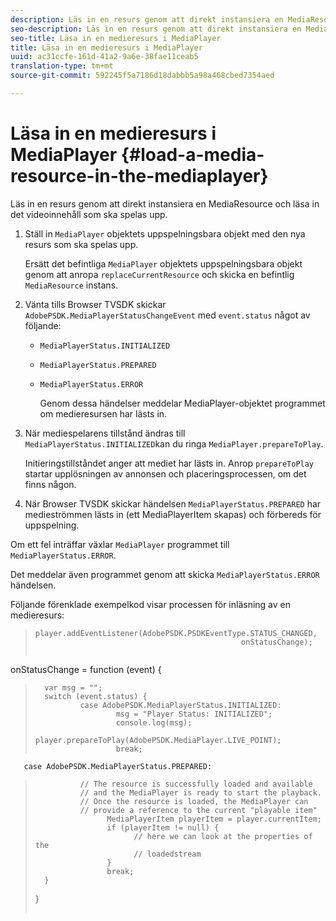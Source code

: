 ```yaml
---
description: Läs in en resurs genom att direkt instansiera en MediaResource och läsa in det videoinnehåll som ska spelas upp.
seo-description: Läs in en resurs genom att direkt instansiera en MediaResource och läsa in det videoinnehåll som ska spelas upp.
seo-title: Läsa in en medieresurs i MediaPlayer
title: Läsa in en medieresurs i MediaPlayer
uuid: ac31ccfe-161d-41a2-9a6e-38fae11ceab5
translation-type: tm+mt
source-git-commit: 592245f5a7186d18dabbb5a98a468cbed7354aed

---
```



# Läsa in en medieresurs i MediaPlayer {#load-a-media-resource-in-the-mediaplayer}

Läs in en resurs genom att direkt instansiera en MediaResource och läsa in det videoinnehåll som ska spelas upp.

1. Ställ in `MediaPlayer` objektets uppspelningsbara objekt med den nya resurs som ska spelas upp.

   Ersätt det befintliga `MediaPlayer` objektets uppspelningsbara objekt genom att anropa `replaceCurrentResource` och skicka en befintlig `MediaResource` instans.

1. Vänta tills Browser TVSDK skickar `AdobePSDK.MediaPlayerStatusChangeEvent` med `event.status` något av följande:

   * `MediaPlayerStatus.INITIALIZED`
   * `MediaPlayerStatus.PREPARED`
   * `MediaPlayerStatus.ERROR`

      Genom dessa händelser meddelar MediaPlayer-objektet programmet om medieresursen har lästs in.

1. När mediespelarens tillstånd ändras till `MediaPlayerStatus.INITIALIZED`kan du ringa `MediaPlayer.prepareToPlay`.

   Initieringstillståndet anger att mediet har lästs in. Anrop `prepareToPlay` startar upplösningen av annonsen och placeringsprocessen, om det finns någon.
1. När Browser TVSDK skickar händelsen `MediaPlayerStatus.PREPARED` har medieströmmen lästs in (ett MediaPlayerItem skapas) och förbereds för uppspelning.

Om ett fel inträffar växlar `MediaPlayer` programmet till `MediaPlayerStatus.ERROR`.

Det meddelar även programmet genom att skicka `MediaPlayerStatus.ERROR` händelsen.

><!--<a id="example_3774607C6F08473282CF0CB7F3D82373"></a>-->


Följande förenklade exempelkod visar processen för inläsning av en medieresurs:

>```js>
>player.addEventListener(AdobePSDK.PSDKEventType.STATUS_CHANGED,  
>                                               onStatusChange); 
> 
>
onStatusChange = function (event) { 
>       var msg = ""; 
>       switch (event.status) { 
>               case AdobePSDK.MediaPlayerStatus.INITIALIZED: 
>                       msg = "Player Status: INITIALIZED"; 
>                       console.log(msg); 
>                       player.prepareToPlay(AdobePSDK.MediaPlayer.LIVE_POINT); 
>                       break; 
> 
>        
       case AdobePSDK.MediaPlayerStatus.PREPARED: 
>               // The resource is successfully loaded and available 
>               // and the MediaPlayer is ready to start the playback. 
>               // Once the resource is loaded, the MediaPlayer can 
>               // provide a reference to the current "playable item" 
>                     MediaPlayerItem playerItem = player.currentItem; 
>                     if (playerItem != null) {  
>                           // here we can look at the properties of the  
>                           // loadedstream 
>                     } 
>                     break; 
>       } 
>}
>```>


